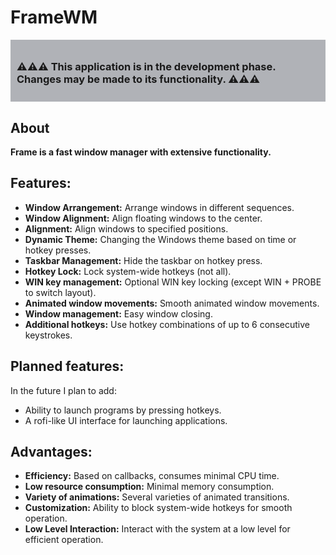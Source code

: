 # FrameWM


<div style="background-color: rgba(101,104,115,0.5); padding: 10px;">
<H3> ⚠️⚠️⚠️ This application is in the development phase. Changes may be made to its functionality. ⚠️⚠️⚠️
</div>

## About

**Frame is a fast window manager with extensive functionality.**

## Features:
- **Window Arrangement:** Arrange windows in different sequences.
- **Window Alignment:** Align floating windows to the center.
- **Alignment:** Align windows to specified positions.
- **Dynamic Theme:** Changing the Windows theme based on time or hotkey presses.
- **Taskbar Management:** Hide the taskbar on hotkey press.
- **Hotkey Lock:** Lock system-wide hotkeys (not all).
- **WIN key management:** Optional WIN key locking (except WIN + PROBE to switch layout).
- **Animated window movements:** Smooth animated window movements.
- **Window management:** Easy window closing.
- **Additional hotkeys:** Use hotkey combinations of up to 6 consecutive keystrokes.

## Planned features:
In the future I plan to add:
- Ability to launch programs by pressing hotkeys.
- A rofi-like UI interface for launching applications.

## Advantages:
- **Efficiency:** Based on callbacks, consumes minimal CPU time.
- **Low resource consumption:** Minimal memory consumption.
- **Variety of animations:** Several varieties of animated transitions.
- **Customization:** Ability to block system-wide hotkeys for smooth operation.
- **Low Level Interaction:** Interact with the system at a low level for efficient operation.
